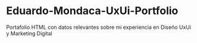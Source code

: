 # Eduardo-Mondaca-UxUi-Portfolio
Portafolio HTML con datos relevantes sobre mi experiencia en Diseño UxUi y Marketing Digital

